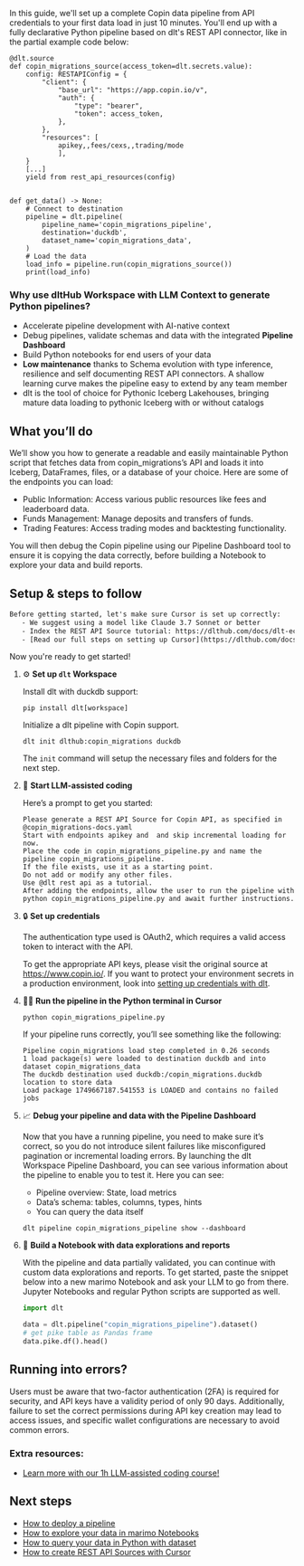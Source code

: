 In this guide, we'll set up a complete Copin data pipeline from API credentials to your first data load in just 10 minutes. You'll end up with a fully declarative Python pipeline based on dlt's REST API connector, like in the partial example code below:

```python-outcome
@dlt.source
def copin_migrations_source(access_token=dlt.secrets.value):
    config: RESTAPIConfig = {
        "client": {
            "base_url": "https://app.copin.io/v",
            "auth": {
                "type": "bearer",
                "token": access_token,
            },
        },
        "resources": [
            apikey,,fees/cexs,,trading/mode
            ],
    }
    [...]
    yield from rest_api_resources(config)


def get_data() -> None:
    # Connect to destination
    pipeline = dlt.pipeline(
        pipeline_name='copin_migrations_pipeline',
        destination='duckdb',
        dataset_name='copin_migrations_data', 
    )
    # Load the data
    load_info = pipeline.run(copin_migrations_source())
    print(load_info) 
```

### Why use dltHub Workspace with LLM Context to generate Python pipelines?

- Accelerate pipeline development with AI-native context
- Debug pipelines, validate schemas and data with the integrated **Pipeline Dashboard**
- Build Python notebooks for end users of your data
- **Low maintenance** thanks to Schema evolution with type inference, resilience and self documenting REST API connectors. A shallow learning curve makes the pipeline easy to extend by any team member
- dlt is the tool of choice for Pythonic Iceberg Lakehouses, bringing mature data loading to pythonic Iceberg with or without catalogs

## What you’ll do

We’ll show you how to generate a readable and easily maintainable Python script that fetches data from copin_migrations’s API and loads it into Iceberg, DataFrames, files, or a database of your choice. Here are some of the endpoints you can load:

- Public Information: Access various public resources like fees and leaderboard data.
- Funds Management: Manage deposits and transfers of funds.
- Trading Features: Access trading modes and backtesting functionality.

You will then debug the Copin pipeline using our Pipeline Dashboard tool to ensure it is copying the data correctly, before building a Notebook to explore your data and build reports.

## Setup & steps to follow

```default
Before getting started, let's make sure Cursor is set up correctly:
   - We suggest using a model like Claude 3.7 Sonnet or better
   - Index the REST API Source tutorial: https://dlthub.com/docs/dlt-ecosystem/verified-sources/rest_api/ and add it to context as **@dlt rest api**
   - [Read our full steps on setting up Cursor](https://dlthub.com/docs/dlt-ecosystem/llm-tooling/cursor-restapi#23-configuring-cursor-with-documentation)
```

Now you're ready to get started!

1. ⚙️ **Set up `dlt` Workspace**
    
    Install dlt with duckdb support:
    ```shell
    pip install dlt[workspace]
    ```

    Initialize a dlt pipeline with Copin support.
    ```shell
    dlt init dlthub:copin_migrations duckdb
    ```

    The `init` command will setup the necessary files and folders for the next step.
    
2. 🤠 **Start LLM-assisted coding**
    
    Here’s a prompt to get you started:
    
    ```prompt
    Please generate a REST API Source for Copin API, as specified in @copin_migrations-docs.yaml 
    Start with endpoints apikey and  and skip incremental loading for now. 
    Place the code in copin_migrations_pipeline.py and name the pipeline copin_migrations_pipeline. 
    If the file exists, use it as a starting point. 
    Do not add or modify any other files. 
    Use @dlt rest api as a tutorial. 
    After adding the endpoints, allow the user to run the pipeline with python copin_migrations_pipeline.py and await further instructions.
    ```

    
3. 🔒 **Set up credentials** 
    
    The authentication type used is OAuth2, which requires a valid access token to interact with the API.
    
    To get the appropriate API keys, please visit the original source at https://www.copin.io/.
    If you want to protect your environment secrets in a production environment, look into [setting up credentials with dlt](https://dlthub.com/docs/walkthroughs/add_credentials).
    
4. 🏃‍♀️ **Run the pipeline in the Python terminal in Cursor**
    
    ```shell
    python copin_migrations_pipeline.py
    ```
    
    If your pipeline runs correctly, you’ll see something like the following:
    
    ```shell
    Pipeline copin_migrations load step completed in 0.26 seconds
    1 load package(s) were loaded to destination duckdb and into dataset copin_migrations_data
    The duckdb destination used duckdb:/copin_migrations.duckdb location to store data
    Load package 1749667187.541553 is LOADED and contains no failed jobs
    ```
    
5. 📈 **Debug your pipeline and data with the Pipeline Dashboard**

    Now that you have a running pipeline, you need to make sure it’s correct, so you do not introduce silent failures like misconfigured pagination or incremental loading errors. By launching the dlt Workspace Pipeline Dashboard, you can see various information about the pipeline to enable you to test it. Here you can see:
    - Pipeline overview: State, load metrics
    - Data’s schema: tables, columns, types, hints
    - You can query the data itself
    
    ```shell
    dlt pipeline copin_migrations_pipeline show --dashboard
    ```
    
6. 🐍 **Build a Notebook with data explorations and reports**

    With the pipeline and data partially validated, you can continue with custom data explorations and reports. To get started, paste the snippet below into a new marimo Notebook and ask your LLM to go from there. Jupyter Notebooks and regular Python scripts are supported as well.

    
    ```python
    import dlt

   data = dlt.pipeline("copin_migrations_pipeline").dataset()
   # get pike table as Pandas frame
   data.pike.df().head()
    ```

## Running into errors?

Users must be aware that two-factor authentication (2FA) is required for security, and API keys have a validity period of only 90 days. Additionally, failure to set the correct permissions during API key creation may lead to access issues, and specific wallet configurations are necessary to avoid common errors.

### Extra resources:

- [Learn more with our 1h LLM-assisted coding course!](https://www.youtube.com/watch?v=GGid70rnJuM)

## Next steps

- [How to deploy a pipeline](https://dlthub.com/docs/walkthroughs/deploy-a-pipeline)
- [How to explore your data in marimo Notebooks](https://dlthub.com/docs/general-usage/dataset-access/marimo)
- [How to query your data in Python with dataset](https://dlthub.com/docs/general-usage/dataset-access/dataset)
- [How to create REST API Sources with Cursor](https://dlthub.com/docs/dlt-ecosystem/llm-tooling/cursor-restapi)